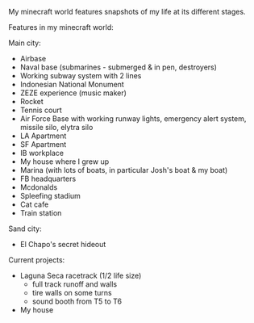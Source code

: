 My minecraft world features snapshots of my life at its different stages.

Features in my minecraft world:

Main city:
- Airbase
- Naval base (submarines - submerged & in pen, destroyers)
- Working subway system with 2 lines
- Indonesian National Monument
- ZEZE experience (music maker)
- Rocket
- Tennis court
- Air Force Base with working runway lights, emergency alert system, missile silo, elytra silo
- LA Apartment
- SF Apartment
- IB workplace
- My house where I grew up
- Marina (with lots of boats, in particular Josh's boat & my boat)
- FB headquarters
- Mcdonalds
- Spleefing stadium
- Cat cafe
- Train station

Sand city:
- El Chapo's secret hideout



Current projects:
- Laguna Seca racetrack (1/2 life size)
    - full track runoff and walls
    - tire walls on some turns
    - sound booth from T5 to T6
- My house
